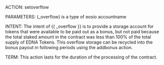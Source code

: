 ACTION: setoverflow

PARAMETERS: (_overflow) is a type of eosio accountname

INTENT: The intent of {{ _overflow }} is to provide a storage account for tokens that were available to be paid out as a bonus, but not paid because the total staked amount in the contract was less than 100% of the total supply of EDNA Tokens. This overflow storage can be recycled into the bonus payout in following periods using the addbonus action.

TERM: This action lasts for the duration of the processing of the contract.
